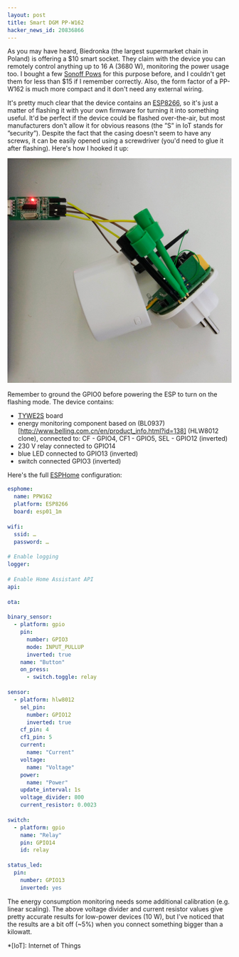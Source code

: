 ```yaml
---
layout: post
title: Smart DGM PP-W162
hacker_news_id: 20836866
---
```


As you may have heard, Biedronka (the largest supermarket chain in
Poland) is offering a $10 smart socket. They claim with the device you
can remotely control anything up to 16 A (3680 W), monitoring the
power usage too. I bought a few [Sonoff
Pows](https://www.itead.cc/sonoff-pow.html) for this purpose before,
and I couldn't get them for less than $15 if I remember
correctly. Also, the form factor of a PP-W162 is much more compact and
it don't need any external wiring.

It's pretty much clear that the device contains an
[ESP8266](https://en.wikipedia.org/wiki/ESP8266), so it's just a
matter of flashing it with your own firmware for turning it into
something useful. It'd be perfect if the device could be flashed
over-the-air, but most manufacturers don't allow it for obvious
reasons (the ”S” in IoT stands for ”security”). Despite the fact that
the casing doesn't seem to have any screws, it can be easily opened
using a screwdriver (you'd need to glue it after flashing). Here's how
I hooked it up:

![Flashing Smart DGM PP-W162](/i/IMG_20190829_095217.jpg)

Remember to ground the GPIO0 before powering the ESP to turn on
the flashing mode. The device contains:

- [TYWE2S](https://docs.tuya.com/en/hardware/WiFi-module/wifi-e2s-module.html)
  board
- energy monitoring component based on
  (BL0937)[http://www.belling.com.cn/en/product_info.html?id=138]
  (HLW8012 clone), connected to: CF - GPIO4, CF1 - GPIO5, SEL - GPIO12 (inverted)
- 230 V relay connected to GPIO14
- blue LED connected to GPIO13 (inverted)
- switch connected GPIO3 (inverted)

Here's the full [ESPHome](https://esphome.io/) configuration:

~~~ yaml
esphome:
  name: PPW162
  platform: ESP8266
  board: esp01_1m

wifi:
  ssid: …
  password: …

# Enable logging
logger:

# Enable Home Assistant API
api:

ota:

binary_sensor:
  - platform: gpio
    pin:
      number: GPIO3
      mode: INPUT_PULLUP
      inverted: true
    name: "Button"
    on_press:
      - switch.toggle: relay

sensor:
  - platform: hlw8012
    sel_pin:
      number: GPIO12
      inverted: true
    cf_pin: 4
    cf1_pin: 5
    current:
      name: "Current"
    voltage:
      name: "Voltage"
    power:
      name: "Power"
    update_interval: 1s
    voltage_divider: 800
    current_resistor: 0.0023

switch:
  - platform: gpio
    name: "Relay"
    pin: GPIO14
    id: relay

status_led:
  pin:
    number: GPIO13
    inverted: yes
~~~

The energy consumption monitoring needs some additional calibration
(e.g. linear scaling). The above voltage divider and current resistor
values give pretty accurate results for low-power devices (10 W), but
I've noticed that the results are a bit off (~5%) when you connect
something bigger than a kilowatt.

*[IoT]: Internet of Things
